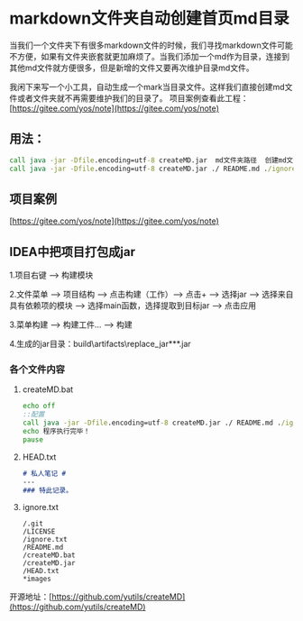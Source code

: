 # markdown文件夹自动创建首页md目录

当我们一个文件夹下有很多markdown文件的时候，我们寻找markdown文件可能不方便，如果有文件夹嵌套就更加麻烦了。当我们添加一个md作为目录，连接到其他md文件就方便很多，但是新增的文件又要再次维护目录md文件。

我闲下来写一个小工具，自动生成一个mark当目录文件。这样我们直接创建md文件或者文件夹就不再需要维护我们的目录了。
项目案例查看此工程：[https://gitee.com/yos/note](https://gitee.com/yos/note)

## 用法：

```bat
call java -jar -Dfile.encoding=utf-8 createMD.jar  md文件夹路径  创建md文件名称  忽略列表文件  文件头内容  文件尾内容
call java -jar -Dfile.encoding=utf-8 createMD.jar ./ README.md ./ignore.txt ./HEAD.txt
```

## 项目案例

[https://gitee.com/yos/note](https://gitee.com/yos/note)

## IDEA中把项目打包成jar

  1.项目右键 ——> 构建模块

  2.文件菜单 ——> 项目结构 ——> 点击构建（工作）——> 点击+ ——> 选择jar ——> 选择来自具有依赖项的模块 ——> 选择main函数，选择提取到目标jar --> 点击应用

  3.菜单构建 ——> 构建工件... ——> 构建
  
  4.生成的jar目录：build\artifacts\replace_jar\***.jar

### 各个文件内容
 1. createMD.bat
    ```bat
    echo off
    ::配置
    call java -jar -Dfile.encoding=utf-8 createMD.jar ./ README.md ./ignore.txt ./HEAD.txt
    echo 程序执行完毕！
    pause
    ```

 2. HEAD.txt
    ```markdown
    # 私人笔记 #
    ---
    ### 特此记录。
    ```

 3. ignore.txt
    ```ignorelang
    /.git
    /LICENSE
    /ignore.txt
    /README.md
    /createMD.bat
    /createMD.jar
    /HEAD.txt
    *images
    ```
    
开源地址：[https://github.com/yutils/createMD](https://github.com/yutils/createMD)
